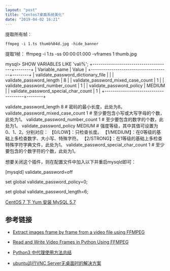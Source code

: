 ```yaml
---
layout: "post"
title: "Centos7桌面系统美化"
date: "2019-04-02 16:21"
---
```


提取所有帧：
```
ffmpeg -i 1.ts thumb%04d.jpg -hide_banner
```

提取1帧：
ffmpeg -i 1.ts -ss 00:00:01.000 -vframes 1 thumb.jpg



mysql> SHOW VARIABLES LIKE 'vali%';
+--------------------------------------+--------+
| Variable_name                        | Value  |
+--------------------------------------+--------+
| validate_password_dictionary_file    |        |
| validate_password_length             | 8      |
| validate_password_mixed_case_count   | 1      |
| validate_password_number_count       | 1      |
| validate_password_policy             | MEDIUM |
| validate_password_special_char_count | 1      |
+--------------------------------------+--------+


validate_password_length 8 # 密码的最小长度，此处为8。
validate_password_mixed_case_count 1 # 至少要包含小写或大写字母的个数，此处为1。
validate_password_number_count 1 # 至少要包含的数字的个数，此处为1。
validate_password_policy MEDIUM # 强度等级，其中其值可设置为0、1、2。分别对应：
【0/LOW】：只检查长度。
【1/MEDIUM】：在0等级的基础上多检查数字、大小写、特殊字符。
【2/STRONG】：在1等级的基础上多检查特殊字符字典文件，此处为1。
validate_password_special_char_count 1 # 至少要包含的个数字符的个数，此处为1。

想要关闭这个插件，则在配置文件中加入以下并重启mysqld即可：

[mysqld]
validate_password=off


set global validate_password_policy=0;

set global validate_password_length=6;

[CentOS 7 下 Yum 安装 MySQL 5.7](https://qizhanming.com/blog/2017/05/10/centos-7-yum-install-mysql-57)

## 参考链接

*  [Extract images frame by frame from a video file using FFMPEG](https://www.bugcodemaster.com/article/extract-images-frame-frame-video-file-using-ffmpeg)


* [Read and Write Video Frames in Python Using FFMPEG](http://zulko.github.io/blog/2013/09/27/read-and-write-video-frames-in-python-using-ffmpeg/)

* [Python3 中代理使用方法总结](https://zhuanlan.zhihu.com/p/30670193)



* [ubuntu运行VNC Server无桌面时的解决方案](http://azyet.github.io/2015/06/03/ubuntuXfce4VNC/)
